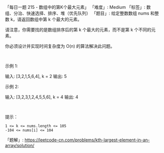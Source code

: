 「每日一题 215 - 数组中的第K个最大元素」
「难度」: Medium
「标签」: 数组、分治、快速选择、排序、堆（优先队列）
「题目」: 给定整数数组 nums 和整数 k，请返回数组中第 k 个最大的元素。

请注意，你需要找的是数组排序后的第 k 个最大的元素，而不是第 k 个不同的元素。

你必须设计并实现时间复杂度为 O(n) 的算法解决此问题。

 

示例 1:

输入: [3,2,1,5,6,4], k = 2
输出: 5


示例 2:

输入: [3,2,3,1,2,4,5,5,6], k = 4
输出: 4

 

提示： 


	1 <= k <= nums.length <= 105
	-104 <= nums[i] <= 104



「题解」: https://leetcode-cn.com/problems/kth-largest-element-in-an-array/solution/